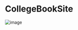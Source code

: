 # CollegeBookSite
![image](https://user-images.githubusercontent.com/64668411/200647506-116943dc-3f72-465b-8d2b-edf8481a6bbe.png)

